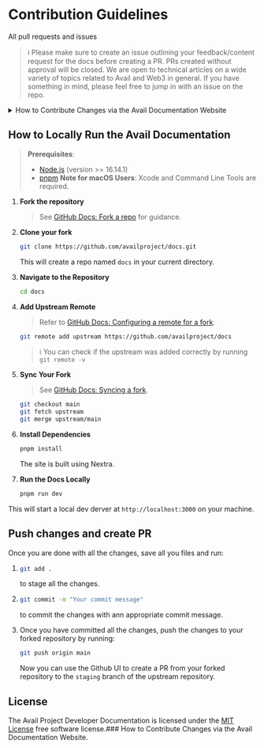 # Contribution Guidelines

All pull requests and issues

> ℹ️ Please make sure to create an issue outlining your feedback/content request for the docs before creating a PR.
> PRs created without approval will be closed. We are open to technical articles on a wide variety of topics related to Avail and Web3 in general. If you have something in mind, please feel free to jump in with an issue on the repo.

<details>
<summary>How to Contribute Changes via the Avail Documentation Website</summary>
Contributing to the Avail Documentation is simple. You'll need a GitHub account and a basic understanding of Markdown syntax to get started.

1. **Locate the Page**: Visit the [Avail Documentation page](https://docs.availproject.org/) you wish to edit.
2. **Edit Link**: Click on the **Edit this page** link. This will redirect you to the corresponding Markdown file on GitHub.
3. **Edit Mode**: Once on GitHub, click the pencil icon located in the upper-right corner to enter edit mode.
4. **Make Edits**: Modify the Markdown file as needed.
5. **Initiate Pull Request**: Scroll to the bottom and click on **Create pull request**.
6. **Title Your PR**: Give your pull request a descriptive title. For example, if you're editing the "Getting Started" page, you could title it _Update /docs/getting-started.md_.
7. **Describe Changes**: In the pull request description, specify the issue your changes resolve.

   > See [GitHub Docs on Linking a Pull Request to an Issue](https://docs.github.com/en/free-pro-team@latest/github/managing-your-work-on-github/linking-a-pull-request-to-an-issue#linking-a-pull-request-to-an-issue-using-a-keyword) for guidance.

8. **Additional Information**: Provide a concise summary of the changes you've made. Include screenshots or references if applicable.
9. **Submit**: Click **Propose changes** to finalize your pull request. This will create a new branch in your fork.
</details>


## How to Locally Run the Avail Documentation

> **Prerequisites**:
>
> - [Node.js](https://nodejs.org/en/download/) (version >= 16.14.1)
> - [pnpm](https://pnpm.io/installation) 
>   **Note for macOS Users**: Xcode and Command Line Tools are required.

1. **Fork the repository**

   > See [GitHub Docs: Fork a repo](https://help.github.com/en/articles/fork-a-repo) for guidance.

2. **Clone your fork**

   ```bash
   git clone https://github.com/availproject/docs.git
   ```

   This will create a repo named `docs` in your current directory.

3. **Navigate to the Repository**

   ```bash
   cd docs
   ```

4. **Add Upstream Remote**

   > Refer to [GitHub Docs: Configuring a remote for a fork](https://docs.github.com/en/github/collaborating-with-issues-and-pull-requests/configuring-a-remote-for-a-fork).

   ```bash
   git remote add upstream https://github.com/availproject/docs
   ```

   > ℹ️ You can check if the upstream was added correctly by running `git remote -v`

5. **Sync Your Fork**

   > See [GitHub Docs: Syncing a fork](https://docs.github.com/en/github/collaborating-with-issues-and-pull-requests/syncing-a-fork).

   ```bash
   git checkout main
   git fetch upstream
   git merge upstream/main
   ```

6. **Install Dependencies**

   ```bash
   pnpm install
   ```

   The site is built using Nextra.

7. **Run the Docs Locally**

   ```bash
   pnpm run dev
   ```

  This will start a local dev derver at `http://localhost:3000` on your machine.

## Push changes and create PR

Once you are done with all the changes, save all you files and run:

1. ```bash
   git add .
   ```
   
   to stage all the changes.

2. ```bash
   git commit -m "Your commit message"
   ```

   to commit the changes with ann appropriate commit message.

3. Once you have committed all the changes, push the changes to your forked repository by running:

   ```bash
   git push origin main
   ```

   Now you can use the Github UI to create a PR from your forked repository to the `staging` branch of the upstream repository.

## License

The Avail Project Developer Documentation is licensed under the [MIT License](./LICENSE) free software license.### How to Contribute Changes via the Avail Documentation Website.
